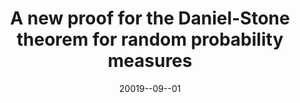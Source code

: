 ---
title: 'A new proof for the Daniel-Stone theorem for random probability measures'
collection: Publications
permalink: https://www.ams.org/journals/proc/2019-147-09/S0002-9939-2019-14520-2/
excerpt: #'This paper is about the number 1. The number 2 is left for future work.'
date: 20019--09--01
venue: 'Proceedings of the American Mathematical Society'
paperurl: #'http://academicpages.github.io/files/paper1.pdf'
citation: 'Xue Liu, "A new proof for the Daniel-Stone theorem for random probability measures", Proceedings of the American Mathematical Society, 147(2019), no.9, 3887-3895. DOI:10.1090/proc/14520.'
---